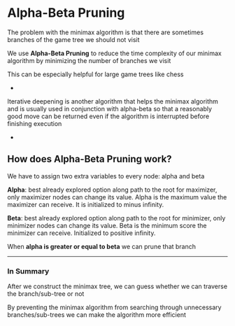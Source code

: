 # Alpha-Beta Pruning

The problem with the minimax algorithm is that there are sometimes branches of the game tree we should not visit

We use **Alpha-Beta Pruning** to reduce the time complexity of our minimax algorithm by minimizing the number of branches we visit

This can be especially helpful for large game trees like chess

-

Iterative deepening is another algorithm that helps the minimax algorithm and is usually used in conjunction with alpha-beta so that a reasonably good move can be returned even if the algorithm is interrupted before finishing execution

-

## How does Alpha-Beta Pruning work?

We have to assign two extra variables to every node: alpha and beta

**Alpha**: best already explored option along path to the root for maximizer, only maximizer nodes can change its value. Alpha is the maximum value the maximizer can receive. It is initialized to minus infinity.

**Beta**: best already explored option along path to the root for minimizer, only minimizer nodes can change its value. Beta is the minimum score the minimizer can receive. Initialized to positive infinity.

When **alpha is greater or equal to beta** we can prune that branch

***

### In Summary

After we construct the minimax tree, we can guess whether we can traverse the branch/sub-tree or not

By preventing the minimax algorithm from searching through unnecessary branches/sub-trees we can make the algorithm more efficient
